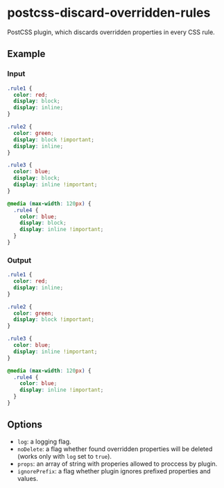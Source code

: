 # postcss-discard-overridden-rules
PostCSS plugin, which discards overridden properties in every CSS rule.

## Example
### Input

```css
.rule1 {
  color: red;
  display: block;
  display: inline;
}

.rule2 {
  color: green;
  display: block !important;
  display: inline;
}

.rule3 {
  color: blue;
  display: block;
  display: inline !important;
}

@media (max-width: 120px) {
  .rule4 {
    color: blue;
    display: block;
    display: inline !important;
  }
}
```

### Output

```css
.rule1 {
  color: red;
  display: inline;
}

.rule2 {
  color: green;
  display: block !important;
}

.rule3 {
  color: blue;
  display: inline !important;
}

@media (max-width: 120px) {
  .rule4 {
    color: blue;
    display: inline !important;
  }
}
```

## Options
* `log`: a logging flag.
* `noDelete`: a flag whether found overridden properties will be deleted (works only with `log` set to `true`).
* `props`: an array of string with properies allowed to proccess by plugin.
* `ignorePrefix`: a flag whether plugin ignores prefixed properties and values.
